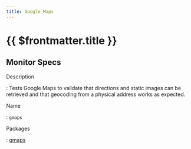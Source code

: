 ```yaml
---
title: Google Maps
---
```


# {{ $frontmatter.title }}

## Monitor Specs

Description

: Tests Google Maps to validate that directions and static images can be retrieved and that geocoding from a physical address works as expected.

Name

: `gmaps`

Packages

: [gmaps](gmaps_gmaps.md)


<!--@include: /parts/_1.md-->


<!--@include: /parts/_2.md-->